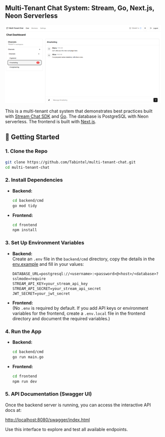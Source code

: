 ## Multi-Tenant Chat System: Stream, Go, Next.js, Neon Serverless

![Multi-Tenant Chat App Screenshot](frontend/assets/cover.png)

This is a  multi-tenant chat system that demonstrates best practices built with [Stream Chat SDK](https://github.com/GetStream/stream-chat-go) and [Go](https://golang.org/). The database is PostgreSQL with Neon serverless. The frontend is built with [Next.js](https://nextjs.org/).


## 🚀 Getting Started

### 1. Clone the Repo

```sh
git clone https://github.com/Tabintel/multi-tenant-chat.git
cd multi-tenant-chat
```

### 2. Install Dependencies

- **Backend:**
  ```sh
  cd backend/cmd
  go mod tidy
  ```
- **Frontend:**
  ```sh
  cd frontend
  npm install
  ```

### 3. Set Up Environment Variables

- **Backend:**  
  Create an `.env` file in the `backend/cmd` directory, copy the details in the [env.example](env.example) and fill in your values:
  ```
  DATABASE_URL=postgresql://<username>:<password>@<host>/<database>?sslmode=require
  STREAM_API_KEY=your_stream_api_key
  STREAM_API_SECRET=your_stream_api_secret
  JWT_SECRET=your_jwt_secret
  ```

- **Frontend:**  
  (No `.env` is required by default. If you add API keys or environment variables for the frontend, create a `.env.local` file in the frontend directory and document the required variables.)

### 4. Run the App

- **Backend:**
  ```sh
  cd backend/cmd
  go run main.go
  ```
- **Frontend:**
  ```sh
  cd frontend
  npm run dev
  ```

### 5. API Documentation (Swagger UI)

Once the backend server is running, you can access the interactive API docs at:

[http://localhost:8080/swagger/index.html](http://localhost:8080/swagger/index.html)

Use this interface to explore and test all available endpoints.
